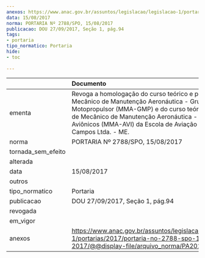 ```yaml
---
anexos: https://www.anac.gov.br/assuntos/legislacao/legislacao-1/portarias/2017/portaria-no-2788-spo-15-08-2017/@@display-file/arquivo_norma/PA2017-2788.pdf
data: 15/08/2017
norma: PORTARIA Nº 2788/SPO, 15/08/2017
publicacao: DOU 27/09/2017, Seção 1, pág.94
tags:
- portaria
tipo_normatico: Portaria
hide: 
- toc 
 
---
```


|                    | Documento                                                                                                                                                                                                                                                              |
|:-------------------|:-----------------------------------------------------------------------------------------------------------------------------------------------------------------------------------------------------------------------------------------------------------------------|
| ementa             | Revoga a homologação do curso teórico e prático de Mecânico de Manutenção Aeronáutica - Grupo Motopropulsor (MMA-GMP) e do curso teórico e prático de Mecânico de Manutenção Aeronáutica - Grupo Aviônicos (MMA-AVI) da Escola de Aviação Civil HRA Campos Ltda. - ME. |
| norma              | PORTARIA Nº 2788/SPO, 15/08/2017                                                                                                                                                                                                                                       |
| tornada_sem_efeito |                                                                                                                                                                                                                                                                        |
| alterada           |                                                                                                                                                                                                                                                                        |
| data               | 15/08/2017                                                                                                                                                                                                                                                             |
| outros             |                                                                                                                                                                                                                                                                        |
| tipo_normatico     | Portaria                                                                                                                                                                                                                                                               |
| publicacao         | DOU 27/09/2017, Seção 1, pág.94                                                                                                                                                                                                                                        |
| revogada           |                                                                                                                                                                                                                                                                        |
| em_vigor           |                                                                                                                                                                                                                                                                        |
| anexos             | https://www.anac.gov.br/assuntos/legislacao/legislacao-1/portarias/2017/portaria-no-2788-spo-15-08-2017/@@display-file/arquivo_norma/PA2017-2788.pdf                                                                                                                   |